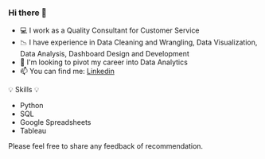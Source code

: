 ### Hi there 👋

- :computer: I work as a Quality Consultant for Customer Service
- :chart_with_downwards_trend: I have experience in Data Cleaning and Wrangling, Data Visualization, Data Analysis, Dashboard Design and Development
- :eyes: I'm looking to pivot my career into Data Analytics
- :mailbox: You can find me: [Linkedin](https://www.linkedin.com/in/elaineacabatorres/)


:bulb: Skills :bulb:
* Python
* SQL
* Google Spreadsheets
* Tableau 

Please feel free to share any feedback of recommendation.
<!--
**hielaine4/hielaine4** is a ✨ _special_ ✨ repository because its `README.md` (this file) appears on your GitHub profile.

-->

